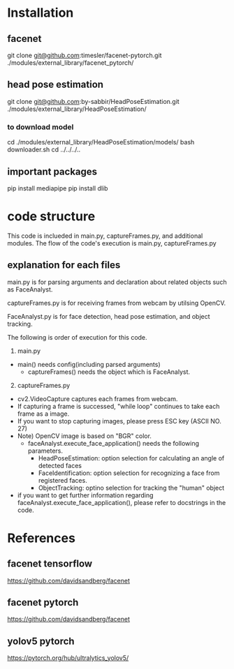 # Installation
## facenet
git clone git@github.com:timesler/facenet-pytorch.git ./modules/external_library/facenet_pytorch/

## head pose estimation
git clone git@github.com:by-sabbir/HeadPoseEstimation.git ./modules/external_library/HeadPoseEstimation/

### to download model
cd ./modules/external_library/HeadPoseEstimation/models/
bash downloader.sh
cd ../../../..

<!-- ## mediapipe -->
<!-- git clone https://github.com/google/mediapipe.git  -->

## important packages
pip install mediapipe
pip install dlib

# code structure
This code is inclueded in main.py, captureFrames.py, and additional modules.
The flow of the code's execution is main.py, captureFrames.py

## explanation for each files
main.py is for parsing arguments and declaration about related objects such as FaceAnalyst.

captureFrames.py is for receiving frames from webcam by utilsing OpenCV.

FaceAnalyst.py is for face detection, head pose estimation, and object tracking.

The following is order of execution for this code.
1. main.py
  - main() needs config(including parsed arguments)
    - captureFrames() needs the object which is FaceAnalyst.
2. captureFrames.py
  - cv2.VideoCapture captures each frames from webcam. 
  - If capturing a frame is successed, "while loop" continues to take each frame as a image.
  - If you want to stop capturing images, please press ESC key (ASCII NO. 27)
  - Note) OpenCV image is based on "BGR" color. 
    - faceAnalyst.execute_face_application() needs the following parameters.
      - HeadPoseEstimation: option selection for calculating an angle of detected faces
      - FaceIdentification: option selection for recognizing a face from registered faces.
      - ObjectTracking: optino selection for tracking the "human" object
  - if you want to get further information regarding faceAnalyst.execute_face_application(), please refer to docstrings in the code.

# References

## facenet tensorflow
https://github.com/davidsandberg/facenet
## facenet pytorch
https://github.com/davidsandberg/facenet

## yolov5 pytorch
https://pytorch.org/hub/ultralytics_yolov5/
